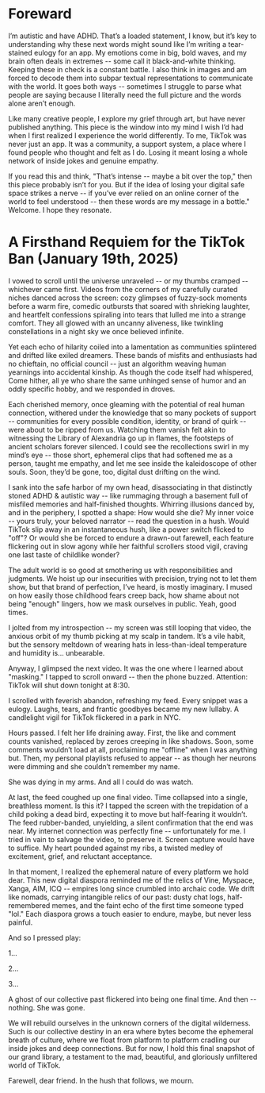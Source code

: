 # Foreward

I’m autistic and have ADHD. That’s a loaded statement, I know, but it’s key to understanding why these next words might sound like I’m writing a tear-stained eulogy for an app. My emotions come in big, bold waves, and my brain often deals in extremes -- some call it black-and-white thinking. Keeping these in check is a constant battle. I also think in images and am forced to decode them into subpar textual representations to communicate with the world. It goes both ways -- sometimes I struggle to parse what people are saying because I literally need the full picture and the words alone aren’t enough.

Like many creative people, I explore my grief through art, but have never published anything. This piece is the window into my mind I wish I’d had when I first realized I experience the world differently. To me, TikTok was never just an app. It was a community, a support system, a place where I found people who thought and felt as I do. Losing it meant losing a whole network of inside jokes and genuine empathy.

If you read this and think, "That’s intense -- maybe a bit over the top," then this piece probably isn’t for you. But if the idea of losing your digital safe space strikes a nerve -- if you’ve ever relied on an online corner of the world to feel understood -- then these words are my message in a bottle." Welcome. I hope they resonate.

# A Firsthand Requiem for the TikTok Ban (January 19th, 2025)

I vowed to scroll until the universe unraveled -- or my thumbs cramped -- whichever came first. Videos from the corners of my carefully curated niches danced across the screen: cozy glimpses of fuzzy-sock moments before a warm fire, comedic outbursts that soared with shrieking laughter, and heartfelt confessions spiraling into tears that lulled me into a strange comfort. They all glowed with an uncanny aliveness, like twinkling constellations in a night sky we once believed infinite.

Yet each echo of hilarity coiled into a lamentation as communities splintered and drifted like exiled dreamers. These bands of misfits and enthusiasts had no chieftain, no official council -- just an algorithm weaving human yearnings into accidental kinship. As though the code itself had whispered, Come hither, all ye who share the same unhinged sense of humor and an oddly specific hobby, and we responded in droves.

Each cherished memory, once gleaming with the potential of real human connection, withered under the knowledge that so many pockets of support -- communities for every possible condition, identity, or brand of quirk -- were about to be ripped from us. Watching them vanish felt akin to witnessing the Library of Alexandria go up in flames, the footsteps of ancient scholars forever silenced. I could see the recollections swirl in my mind’s eye -- those short, ephemeral clips that had softened me as a person, taught me empathy, and let me see inside the kaleidoscope of other souls. Soon, they’d be gone, too, digital dust drifting on the wind.

I sank into the safe harbor of my own head, disassociating in that distinctly stoned ADHD & autistic way -- like rummaging through a basement full of misfiled memories and half-finished thoughts. Whirring illusions danced by, and in the periphery, I spotted a shape: How would she die? My inner voice -- yours truly, your beloved narrator -- read the question in a hush. Would TikTok slip away in an instantaneous hush, like a power switch flicked to "off"? Or would she be forced to endure a drawn-out farewell, each feature flickering out in slow agony while her faithful scrollers stood vigil, craving one last taste of childlike wonder?

The adult world is so good at smothering us with responsibilities and judgments. We hoist up our insecurities with precision, trying not to let them show, but that brand of perfection, I’ve heard, is mostly imaginary. I mused on how easily those childhood fears creep back, how shame about not being "enough" lingers, how we mask ourselves in public. Yeah, good times.

I jolted from my introspection -- my screen was still looping that video, the anxious orbit of my thumb picking at my scalp in tandem. It’s a vile habit, but the sensory meltdown of wearing hats in less-than-ideal temperature and humidity is… unbearable.

Anyway, I glimpsed the next video. It was the one where I learned about "masking." I tapped to scroll onward -- then the phone buzzed. Attention: TikTok will shut down tonight at 8:30.

I scrolled with feverish abandon, refreshing my feed. Every snippet was a eulogy. Laughs, tears, and frantic goodbyes became my new lullaby. A candlelight vigil for TikTok flickered in a park in NYC.

Hours passed. I felt her life draining away. First, the like and comment counts vanished, replaced by zeroes creeping in like shadows. Soon, some comments wouldn’t load at all, proclaiming me "offline" when I was anything but. Then, my personal playlists refused to appear -- as though her neurons were dimming and she couldn’t remember my name.

She was dying in my arms. And all I could do was watch.

At last, the feed coughed up one final video. Time collapsed into a single, breathless moment. Is this it? I tapped the screen with the trepidation of a child poking a dead bird, expecting it to move but half-fearing it wouldn’t. The feed rubber-banded, unyielding, a silent confirmation that the end was near. My internet connection was perfectly fine -- unfortunately for me. I tried in vain to salvage the video, to preserve it. Screen capture would have to suffice. My heart pounded against my ribs, a twisted medley of excitement, grief, and reluctant acceptance.

In that moment, I realized the ephemeral nature of every platform we hold dear. This new digital diaspora reminded me of the relics of Vine, Myspace, Xanga, AIM, ICQ -- empires long since crumbled into archaic code. We drift like nomads, carrying intangible relics of our past: dusty chat logs, half-remembered memes, and the faint echo of the first time someone typed "lol." Each diaspora grows a touch easier to endure, maybe, but never less painful.

And so I pressed play:

1...

2...

3...

A ghost of our collective past flickered into being one final time. And then -- nothing. She was gone.

We will rebuild ourselves in the unknown corners of the digital wilderness. Such is our collective destiny in an era where bytes become the ephemeral breath of culture, where we float from platform to platform cradling our inside jokes and deep connections. But for now, I hold this final snapshot of our grand library, a testament to the mad, beautiful, and gloriously unfiltered world of TikTok.

Farewell, dear friend. In the hush that follows, we mourn.
